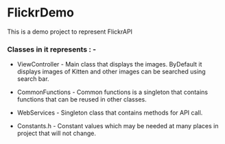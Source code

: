# FlickrDemo

This is a demo project to represent FlickrAPI

### Classes in it represents : -

* ViewController - Main class that displays the images. ByDefault it displays images of Kitten and other images can be searched using search bar.

* CommonFunctions - Common functions is a singleton that contains functions that can be reused in other classes.

* WebServices - Singleton class that contains methods for API call.

* Constants.h - Constant values which may be needed at many places in project that will not change.

